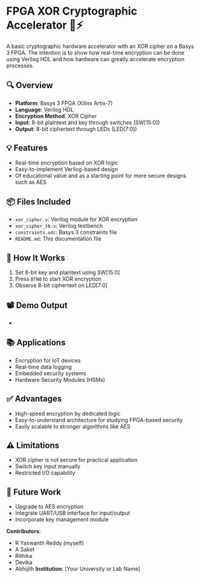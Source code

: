 # FPGA XOR Cryptographic Accelerator 🔐⚡

A basic cryptographic hardware accelerator with an XOR cipher on a Basys 3 FPGA. The intention is to show how real-time encryption can be done using Verilog HDL and how hardware can greatly accelerate encryption processes.

##  🔍  Overview
- **Platform**: Basys 3 FPGA (Xilinx Artix-7)
- **Language**: Verilog HDL
- **Encryption Method**: XOR Cipher
- **Input**: 8-bit plaintext and key through switches (SW[15:0])
- **Output**: 8-bit ciphertext through LEDs (LED[7:0])

## 💡 Features
- Real-time encryption based on XOR logic
- Easy-to-implement Verilog-based design
- Of educational value and as a starting point for more secure designs such as AES

##  📦  Files Included
- `xor_cipher.v`: Verilog module for XOR encryption
- `xor_cipher_tb.v`: Verilog testbench
- `constraints.xdc`: Basys 3 constraints file
- `README.md`: This documentation file

## 🧪 How It Works
1. Set 8-bit key and plaintext using SW[15:0]
2. Press `BTN0` to start XOR encryption
3. Observe 8-bit ciphertext on LED[7:0]

## 📽️ Demo Output
- 


## 📚 Applications
- Encryption for IoT devices
- Real-time data logging
- Embedded security systems
- Hardware Security Modules (HSMs)

## ✅ Advantages
- High-speed encryption by dedicated logic
- Easy-to-understand architecture for studying FPGA-based security
- Easily scalable to stronger algorithms like AES

## ⚠️ Limitations
- XOR cipher is not secure for practical application
- Switch key input manually
- Restricted I/O capability

## 📌 Future Work
- Upgrade to AES encryption
- Integrate UART/USB interface for input/output
- Incorporate key management module

**Contributors**:   
- R Yaswanth Reddy (myself)
- A Saket
- Rithika
- Devika
- Abhijith
**Institution**: [Your University or Lab Name]
